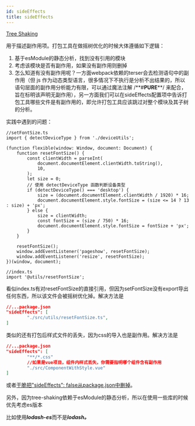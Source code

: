 ```yaml
---
id: sideEffects
title: sideEffects
---
```


[Tree Shaking](https://webpack.js.org/guides/tree-shaking/#mark-a-function-call-as-side-effect-free)

用于描述副作用项。打包工具在做摇树优化的时候大体遵循如下逻辑：

1. 基于esModule的静态分析，找到没有引用的模块
2. 考虑该模块是否有副作用，如果没有副作用则删掉
3. 怎么知道有没有副作用呢？一方面webpack依赖的terser会去检测语句中的副作用（但 js 作为动态类型语言，很多情况下不执行是分析不出结果的，所以语句层面的副作用分析能力有限，可以通过魔法注解 /**#**PURE****/ 来配合，旨在标明该声明无副作用），另一方面我们可以在sideEffects配置项中告诉打包工具哪些文件是有副作用的，即允许打包工具应该跳过对整个模块及其子树的分析。

实践中遇到的问题：

```tsx
//setFontSize.ts
import { detectDeviceType } from './deviceUtils';

(function flexible(window: Window, document: Document) {
	function resetFontSize() {
		const clientWidth = parseInt(
			document.documentElement.clientWidth.toString(),
			10,
		);
		let size = 0;
		// 使用 detectDeviceType 函数判断设备类型
		if (detectDeviceType() === 'desktop') {
			size = (document.documentElement.clientWidth / 1920) * 16;
			document.documentElement.style.fontSize = (size <= 14 ? 13 : size) + 'px';
		} else {
			size = clientWidth;
			const fontSize = (size / 750) * 16;
			document.documentElement.style.fontSize = fontSize + 'px';
		}
	}

	resetFontSize();
	window.addEventListener('pageshow', resetFontSize);
	window.addEventListener('resize', resetFontSize);
})(window, document);

//index.ts
import '@utils/resetFontSize';

```

看似index.ts有对resetFontSize的直接引用，但因为setFontSize没有export导出任何东西，所以该文件会被摇树优化掉。解决方法是

```json
//...package.json
"sideEffects": [
		"./src/utils/resetFontSize.ts",
]
```

类似的还有打包后样式文件的丢失，因为css的导入也是副作用。解决方法是

```json
//...package.json
"sideEffects": [
		"**/*.css"
		//如果是vue项目，组件内样式丢失，你需要指明哪个组件含有副作用
		"./src/ComponentWithStyle.vue"
]
```

或者[干脆把"sideEffects": false从package.json中删掉](https://vue-loader.vuejs.org/guide/#manual-setup)。

另外，因为tree-shaking依赖于esModule的静态分析，所以在使用一些库的时候优先考虑es版本

比如使用***lodash-es***而不是***lodash。***